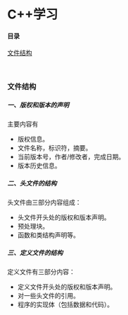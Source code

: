 # C++学习
#### 目录
<a href="#git01">文件结构<br>
  
<a name="git01"><br>
  
### 文件结构
  
##### 一、版权和版本的声明
主要内容有
* 版权信息。
* 文件名称，标识符，摘要。<br>
* 当前版本号，作者/修改者，完成日期。<br>
* 版本历史信息。<br>
  
  
##### 二、头文件的结构
头文件由三部分内容组成：<br>
* 头文件开头处的版权和版本声明。<br>
* 预处理块。<br>
* 函数和类结构声明等。<br>


##### 三、定义文件的结构
定义文件有三部分内容：
* 定义文件开头处的版权和版本声明。<br>
* 对一些头文件的引用。<br>
* 程序的实现体（包括数据和代码）。<br>
